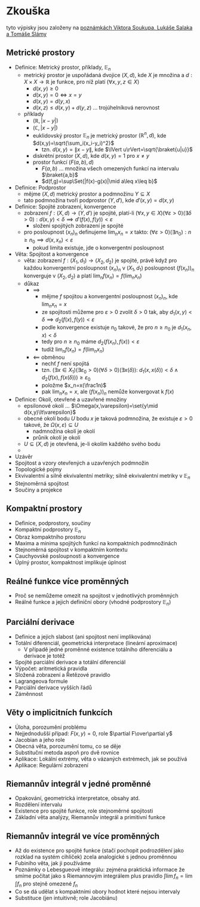 # Zkouška

tyto výpisky jsou založeny na [poznámkách Viktora Soukupa, Lukáše Salaka a Tomáše Slámy](https://slama.dev/poznamky/matematicka-analyza-ii/)

## Metrické prostory

- Definice: Metrický prostor, příklady, $\mathbb E_n$
	- metrický prostor je uspořádaná dvojice $(X,d)$, kde $X$ je množina a $d:X\times X\to\mathbb R$ je funkce, pro níž platí ($\forall x,y,z\in X$)
		- $d(x,y)\geq 0$
		- $d(x,y)=0\iff x=y$
		- $d(x,y)=d(y,x)$
		- $d(x,z)\leq d(x,y)+d(y,z)$ … trojúhelníková nerovnost
	- příklady
		- $(\mathbb R,|x-y|)$
		- $(\mathbb C,|x-y|)$
		- euklidovský prostor $\mathbb E_n$ je metrický prostor $(\mathbb R^n,d)$, kde $d(x,y)=\sqrt{\sum_i(x_i-y_i)^2}$
			- tzn. $d(x,y)=\lVert x-y\rVert$, kde $\lVert u\rVert=\sqrt{\braket{u|u}}$
		- diskrétní prostor $(X,d)$, kde $d(x,y)=1$ pro $x\neq y$
		- prostor funkcí $(F(a,b),d)$
			- $F(a,b)$ … množina všech omezených funkcí na intervalu $\braket{a,b}$
			- $d(f,g)=\sup\Set{|f(x)-g(x)|\mid a\leq x\leq b}$
- Definice: Podprostor
	- mějme $(X,d)$ metrický prostor a podmnožinu $Y\subseteq X$
	- tato podmnožina tvoří podprostor $(Y,d')$, kde $d'(x,y)=d(x,y)$
- Definice: Spojité zobrazení, konvergence
	- zobrazení $f:(X,d)\to (Y,d')$ je spojité, platí-li $(\forall x,y\in X)(\forall\varepsilon\gt 0)(\exists\delta\gt 0):d(x,y)\lt\delta\implies d'(f(x),f(y))\lt\varepsilon$
		- složení spojitých zobrazení je spojité
	- pro posloupnost $(x_n)_n$ definujeme $\lim_n x_n=x$ takto: $(\forall\varepsilon\gt 0)(\exists n_0):n\geq n_0\implies d(x,x_n)\lt\varepsilon$
		- pokud limita existuje, jde o konvergentní posloupnost
- Věta: Spojitost a konvergence
	- věta: zobrazení $f:(X_1,d_1)\to (X_2,d_2)$ je spojité, právě když pro každou konvergentní posloupnost $(x_n)_n$ v $(X_1,d_1)$ posloupnost $(f(x_n))_n$ konverguje v $(X_2,d_2)$ a platí $\lim_nf(x_n)=f(\lim_nx_n)$
	- důkaz
		- $\implies$
			- mějme $f$ spojitou a konvergentní posloupnost $(x_n)_n$, kde $\lim_n x_n=x$
			- ze spojitosti můžeme pro $\varepsilon\gt 0$ zvolit $\delta\gt0$ tak, aby $d_1(x,y)\lt\delta\implies d_2(f(x),f(y))\lt\varepsilon$
			- podle konvergence existuje $n_0$ takové, že pro $n\geq n_0$ je $d_1(x_n,x)\lt\delta$
			- tedy pro $n\geq n_0$ máme $d_2(f(x_n),f(x))\lt\varepsilon$
			- tudíž $\lim_nf(x_n)=f(\lim_nx_n)$
		- $\impliedby$ obměnou
			- nechť $f$ není spojitá
			- tzn. $(\exists x\in X_1)(\exists\varepsilon_0\gt 0)(\forall\delta\gt 0)(\exists x(\delta)):$ $d_1(x,x(\delta))\lt\delta\land d_2(f(x),f(x(\delta)))\geq\varepsilon_0$
			- položme $x_n=x(\frac1n)$
			- pak $\lim_nx_n=x$, ale $(f(x_n))_n$ nemůže konvergovat k $f(x)$
- Definice: Okolí, otevřené a uzavřené množiny
	- epsilonové okolí … $\Omega(x,\varepsilon)=\set{y\mid d(x,y)\lt\varepsilon}$
	- obecné okolí bodu $U$ bodu $x$ je taková podmnožina, že existuje $\varepsilon\gt0$ takové, že $\Omega(x,\varepsilon)\subseteq U$
		- nadmnožina okolí je okolí
		- průnik okolí je okolí
	- $U\subseteq(X,d)$ je otevřená, je-li okolím každého svého bodu
	- 
- Uzávěr
- Spojitost a vzory otevřených a uzavřených podmnožin
- Topologické pojmy
- Ekvivalentní a silně ekvivalentní metriky; silně ekvivalentní metriky v $\mathbb E_n$
- Stejnoměrná spojitost
- Součiny a projekce

## Kompaktní prostory

- Definice, podprostory, součiny
- Kompaktní podprostory $\mathbb E_n$
- Obraz kompaktního prostoru
- Maxima a minima spojitých funkcí na kompaktních podmnožinách
- Stejnoměrná spojitost v kompaktním kontextu
- Cauchyovské posloupnosti a konvergence
- Úplný prostor, kompaktnost implikuje úplnost

## Reálné funkce více proměnných

- Proč se nemůžeme omezit na spojitost v jednotlivých proměnných
- Reálné funkce a jejich definiční obory (vhodné podprostory $\mathbb E_n$)

## Parciální derivace

- Definice a jejich slabost (ani spojitost není implikována)
- Totální diferenciál, geometrická interpretace (lineární aproximace)
	- V případě jedné proměnné existence totálního diferenciálu a derivace je totéž
- Spojité parciální derivace a totální diferenciál
- Výpočet: aritmetická pravidla
- Složená zobrazení a Řetězové pravidlo
- Lagrangeova formule
- Parciální derivace vyšších řádů
- Záměnnost

## Věty o implicitních funkcích

- Úloha, porozumění problému
- Nejjednodušší případ: $F(x, y) = 0$, role $\partial F\over\partial y$
- Jacobian a jeho role
- Obecná věta, porozumění tomu, co se děje
- Substituční metoda aspoň pro dvě rovnice
- Aplikace: Lokální extrémy, věta o vázaných extrémech, jak se používá
- Aplikace: Regulární zobrazení

## Riemannův integrál v jedné proměnné

- Opakování, geometrická interpretatce, obsahy atd.
- Rozdělení intervalu
- Existence pro spojité funkce, role stejnoměrné spojitosti
- Základní věta analýzy, Riemannův integrál a primitivní funkce

## Riemannův integrál ve více proměnných

- Až do existence pro spojité funkce (stačí pochopit podrozdělení jako rozklad na systém cihliček) zcela analogické s jednou proměnnou
- Fubiniho věta, jak ji používáme
- Poznámky o Lebesgueově integrálu: zejména praktická informace že smíme počítat jako s Riemannovým integrálem plus pravidlo $\int\lim f_n=\lim\int f_n$ pro stejně omezené $f_n$
- Co se dá udělat s kompaktními obory hodnot které nejsou intervaly
- Substituce (jen intuitivně; role Jacobiánu)
